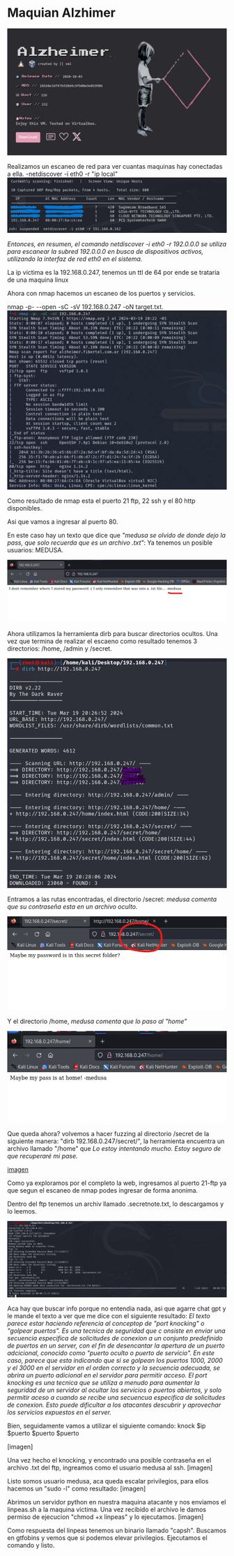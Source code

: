 # Maquian Alzhimer
![imagen](https://github.com/Qu0kk4/Qu0kk4/blob/main/HackMyVm/image/Captura%20de%20pantalla%202024-03-19%20220438.png)

Realizamos un escaneo de red para ver cuantas maquinas hay conectadas a ella.
-netdiscover -i eth0 -r "ip local"
![imagen](https://github.com/Qu0kk4/Qu0kk4/blob/main/HackMyVm/image/Captura%20de%20pantalla%202024-03-19%20200630.png)

*Entonces, en resumen, el comando netdiscover -i eth0 -r 192.0.0.0 se utiliza para escanear la subred 192.0.0.0 en busca de dispositivos activos, utilizando la interfaz de red eth0 en el sistema.*

La ip victima es la 192.168.0.247, tenemos un ttl de 64 por ende se trataria de una maquina linux

Ahora con nmap hacemos un escaneo de los puertos y servicios.

nmap -p- --open -sC -sV 192.168.0.247 -oN target.txt.
![imagen](https://github.com/Qu0kk4/Qu0kk4/blob/main/HackMyVm/image/Captura%20de%20pantalla%202024-03-19%20202255.png)

Como resultado de nmap esta el puerto 21 ftp, 22 ssh y el 80 http disponibles. 

Asi que vamos a ingresar al puerto 80.

En este caso hay un texto que dice que *"medusa se olvido de donde dejo la pass, que solo recuerda que es un archivo .txt"*:
Ya tenemos un posible usuarios: MEDUSA.

![imagen](https://github.com/Qu0kk4/Qu0kk4/blob/main/HackMyVm/image/Captura%20de%20pantalla%202024-03-19%20202344.png)

Ahora utilizamos la herramienta dirb para buscar directorios ocultos. Una vez que termina de realizar el escaeno como resultado tenemos 3 directorios: /home, /admin y /secret.

![imagen](https://github.com/Qu0kk4/Qu0kk4/blob/main/HackMyVm/image/Captura%20de%20pantalla%202024-03-19%20202910.png)

Entramos a las rutas encontradas, el directorio /secret: *medusa comenta que su contraseña esta en un archivo oculto.*

![imagen](https://github.com/Qu0kk4/Qu0kk4/blob/main/HackMyVm/image/Captura%20de%20pantalla%202024-03-19%20202843.png)

Y el directorio /home, *medusa comenta que lo paso al "home"*

![imagen](https://github.com/Qu0kk4/Qu0kk4/blob/main/HackMyVm/image/Captura%20de%20pantalla%202024-03-19%20202722.png)

Que queda ahora? volvemos a hacer fuzzing al directorio /secret de la siguiente manera: "dirb 192.168.0.247/secret/", la herramienta encuentra un archivo llamado "/home" que 
*Lo estoy intentando mucho. Estoy seguro de que recuperaré mi pase.*

[imagen](https://github.com/Qu0kk4/Qu0kk4/blob/main/HackMyVm/image/Captura%20de%20pantalla%202024-03-19%20202951.png)

Como ya exploramos por el completo la web, ingresamos al puerto 21-ftp ya que segun el escaneo de nmap podes ingresar de forma anonima.

Dentro del ftp tenemos un archiv llamado .secretnote.txt, lo descargamos y lo leemos.

![imagen](https://github.com/Qu0kk4/Qu0kk4/blob/main/HackMyVm/image/Captura%20de%20pantalla%202024-03-19%20201131.png)

Aca hay que buscar info porque no entendia nada, asi que agarre chat gpt y le mande el texto a ver que me dice con el siguiente resultado:
*El texto parece estar haciendo referencia al conceptop de "port knocking" o "golpear puertos". Es una tecnica de seguridad que c onsiste en enviar una secuencia especifica de solicitudes de conexion a un conjunto predefinido de puertos en un server, con el fin de desencantar la apertura de un puerto adcicional, conocido como "puerto oculto o puerto de servicio".
En este caso, parece que esta indicando que si se golpean los puertos 1000, 2000 y el 3000 en el servidor en el orden correcto y la secuencia adecuada, se abrira un puerto adicional en el servidor para permitir acceso.
El port knocking es una tecnica que se utiliza a menudo para aumentar la seguridad de un servidor al ocultar los servicios o puertos abiertos, y solo permitir aceso a cuando se recibe una secuencua especifica de solicitudes de conexion. Esto puede dificultar a los atacantes descubrir y aprovechar los servicios expuestos en el server.*

Bien, seguidamente vamos a utilizar el siguiente comando:
knock $ip $puerto $puerto $puerto

[imagen]

Una vez hecho el knocking, y encontrado una posible contraseña en el archivo .txt del ftp, ingreamos como el usuario medusa al ssh.
[imagen]

Listo somos usuario medusa, aca queda escalar privilegios, para ellos hacemos un "sudo -l" como resultado:
[imagen]

Abrimos un servidor python en nuestra maquina atacante y nos enviamos el linpeas.sh a la maquina victima.
Una vez recibido el archivo le damos permiso de ejecucion "chmod +x linpeas" y lo ejecutamos.
[imagen]

Como respuesta del linpeas tenemos un binario llamado "capsh". Buscamos en gtfobins y vemos que si podemos elevar privilegios.
Ejecutamos el comando y listo.


